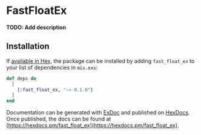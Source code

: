 # FastFloatEx

**TODO: Add description**

## Installation

If [available in Hex](https://hex.pm/docs/publish), the package can be installed
by adding `fast_float_ex` to your list of dependencies in `mix.exs`:

```elixir
def deps do
  [
    {:fast_float_ex, "~> 0.1.0"}
  ]
end
```

Documentation can be generated with [ExDoc](https://github.com/elixir-lang/ex_doc)
and published on [HexDocs](https://hexdocs.pm). Once published, the docs can
be found at [https://hexdocs.pm/fast_float_ex](https://hexdocs.pm/fast_float_ex).

